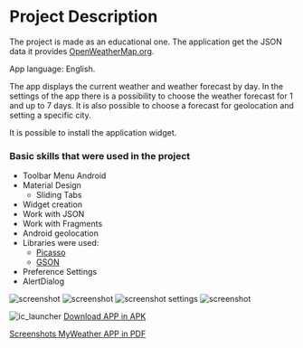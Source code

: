 # Project Description
The project is made as an educational one. The application get the JSON data it provides  [OpenWeatherMap.org]( http://openweathermap.org).

App language: English.

The app displays the current weather and weather forecast by day. In the settings of the app there is a possibility to choose the weather forecast for 1 and up to 7 days. It is also possible to choose a forecast for geolocation and setting a specific city.

It is possible to install the application widget.

### Basic skills that were used in the project
+ Toolbar Menu Android
+ Material Design
  + Sliding Tabs
+ Widget creation
+ Work with JSON
+ Work with Fragments
+ Android geolocation
+ Libraries were used:
  + [Picasso]( https://github.com/square/picasso)
  + [GSON]( https://github.com/google/gson)
+ Preference Settings
+ AlertDialog

![screenshot](https://cloud.githubusercontent.com/assets/19373990/25392804/580b091c-29e2-11e7-85c0-d168f0af339f.png)
![screenshot](https://cloud.githubusercontent.com/assets/19373990/25392806/590e713c-29e2-11e7-9e0e-6aee2ee46373.png)
![screenshot settings](https://cloud.githubusercontent.com/assets/19373990/25389456/5c3b6ab2-29d9-11e7-9617-6b831d5d2329.png)
![screenshot](https://cloud.githubusercontent.com/assets/19373990/25392805/5813c4f8-29e2-11e7-9554-4ee8485c3a53.png)

![ic_launcher](https://cloud.githubusercontent.com/assets/19373990/25581596/6e71f0e0-2e91-11e7-85c6-f0280d89470d.png)
[Download APP in APK](https://drive.google.com/file/d/0B_FuLrEepxSsSUEySWk1RmtpaUk/view?usp=sharing)

[Screenshots MyWeather APP in PDF](https://drive.google.com/file/d/0B_FuLrEepxSsNDV6WEphbEY5RGs/view?usp=sharing)
